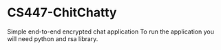 # CS447-ChitChatty
Simple end-to-end encrypted chat application
To run the application you will need python and rsa library.
